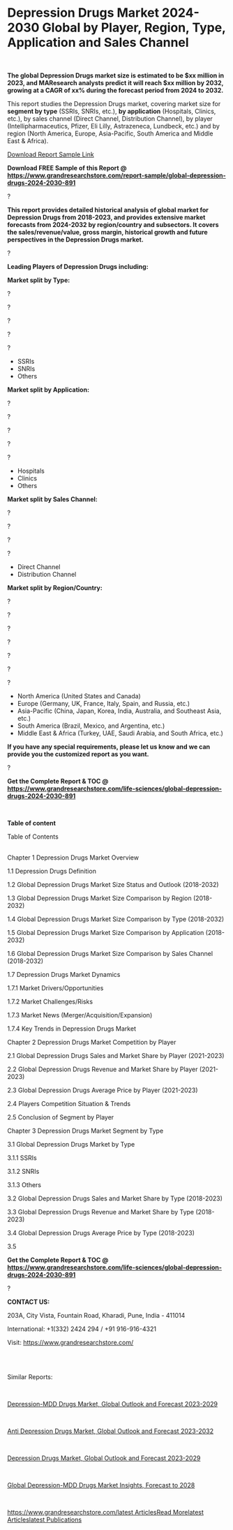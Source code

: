 <h1>Depression Drugs Market 2024-2030 Global by Player, Region, Type, Application and Sales Channel</h1><br/><p><strong>The global Depression Drugs market size is estimated to be $xx million in 2023, and MAResearch analysts predict it will reach $xx million by 2032, growing at a <strong>CAGR</strong> of xx% during the forecast period from 2024 to 2032.</strong></p>
 
 
 
 <p>This report studies the Depression Drugs market, covering market size for <strong>segment by type</strong> (SSRIs, SNRIs, etc.), <strong>by application</strong> (Hospitals, Clinics, etc.), by sales channel (Direct Channel, Distribution Channel), by player (Intellipharmaceutics, Pfizer, Eli Lilly, Astrazeneca, Lundbeck, etc.) and by region (North America, Europe, Asia-Pacific, South America and Middle East & Africa).</p>
 
 
 
 <p><a href="https://www.grandresearchstore.com/mr-admin/report-sample/global-depression-drugs-2024-2030-891">Download Report Sample Link</a></p>
 
 
 
 <div><b>Download FREE Sample of this Report @ <a href="https://www.grandresearchstore.com/report-sample/global-depression-drugs-2024-2030-891">https://www.grandresearchstore.com/report-sample/global-depression-drugs-2024-2030-891</a></b></div>
 
 
 
 <p>? </p>
 
 
 
 <p><strong>This report provides detailed historical analysis of global market for Depression Drugs from 2018-2023, and provides extensive market forecasts from 2024-2032 by region/country and subsectors. It covers the sales/revenue/value, gross margin, historical growth and future perspectives in the Depression Drugs market.</strong></p>
 
 
 
 <p>? </p>
 
 
 
 <p><strong>Leading Players of Depression Drugs including:</strong></p>
 
 
 
 <p><strong>Market split by Type:</strong></p>
 
 
 
 <p>? </p>
 
 
 
 <p>? </p>
 
 
 
 <p>? </p>
 
 
 
 <p>? </p>
 
 
 
 <p>? </p>
 
 
 
 <ul>
 
 <li>SSRIs</li>
 
 <li>SNRIs</li>
 
 <li>Others</li>
 
 </ul>
 
 
 
 <p><strong>Market split <strong>by Application</strong>:</strong></p>
 
 
 
 <p>? </p>
 
 
 
 <p>? </p>
 
 
 
 <p>? </p>
 
 
 
 <p>? </p>
 
 
 
 <p>? </p>
 
 
 
 <ul>
 
 <li>Hospitals</li>
 
 <li>Clinics</li>
 
 <li>Others</li>
 
 </ul>
 
 
 
 <p><strong>Market split by Sales Channel:</strong></p>
 
 
 
 <p>? </p>
 
 
 
 <p>? </p>
 
 
 
 <p>? </p>
 
 
 
 <p>? </p>
 
 
 
 <ul>
 
 <li>Direct Channel</li>
 
 <li>Distribution Channel</li>
 
 </ul>
 
 
 
 <p><strong>Market split by Region/Country:</strong></p>
 
 
 
 <p>? </p>
 
 
 
 <p>? </p>
 
 
 
 <p>? </p>
 
 
 
 <p>? </p>
 
 
 
 <p>? </p>
 
 
 
 <p>? </p>
 
 
 
 <p>? </p>
 
 
 
 <ul>
 
 <li>North America (United States and Canada)</li>
 
 <li>Europe (Germany, UK, France, Italy, Spain, and Russia, etc.)</li>
 
 <li>Asia-Pacific (China, Japan, Korea, India, Australia, and Southeast Asia, etc.)</li>
 
 <li>South America (Brazil, Mexico, and Argentina, etc.)</li>
 
 <li>Middle East & Africa (Turkey, UAE, Saudi Arabia, and South Africa, etc.)</li>
 
 </ul>
 
 
 
 <p><strong>If you have any special requirements, please let us know and we can provide you the customized report as you want.</strong></p>
 
 
 
 <p>? </p>
 
 
 
 <div><b>Get the Complete Report & TOC @ <a href="https://www.grandresearchstore.com/life-sciences/global-depression-drugs-2024-2030-891">https://www.grandresearchstore.com/life-sciences/global-depression-drugs-2024-2030-891</a></b></div>
 
 
 
 <p><br />
 
 <b>Table of content</b></p>
 
 
 
 <p>Table of Contents<br />
 
 <br />
 
 Chapter 1 Depression Drugs Market Overview<br />
 
 1.1 Depression Drugs Definition<br />
 
 1.2 Global Depression Drugs Market Size Status and Outlook (2018-2032)<br />
 
 1.3 Global Depression Drugs Market Size Comparison by Region (2018-2032)<br />
 
 1.4 Global Depression Drugs Market Size Comparison by Type (2018-2032)<br />
 
 1.5 Global Depression Drugs Market Size Comparison by Application (2018-2032)<br />
 
 1.6 Global Depression Drugs Market Size Comparison by Sales Channel (2018-2032)<br />
 
 1.7 Depression Drugs Market Dynamics<br />
 
 1.7.1 Market Drivers/Opportunities<br />
 
 1.7.2 Market Challenges/Risks<br />
 
 1.7.3 Market News (Merger/Acquisition/Expansion)<br />
 
 1.7.4 Key Trends in Depression Drugs Market<br />
 
 Chapter 2 Depression Drugs Market Competition by Player<br />
 
 2.1 Global Depression Drugs Sales and Market Share by Player (2021-2023)<br />
 
 2.2 Global Depression Drugs Revenue and Market Share by Player (2021-2023)<br />
 
 2.3 Global Depression Drugs Average Price by Player (2021-2023)<br />
 
 2.4 Players Competition Situation & Trends<br />
 
 2.5 Conclusion of Segment by Player<br />
 
 Chapter 3 Depression Drugs Market Segment by Type<br />
 
 3.1 Global Depression Drugs Market by Type<br />
 
 3.1.1 SSRIs<br />
 
 3.1.2 SNRIs<br />
 
 3.1.3 Others<br />
 
 3.2 Global Depression Drugs Sales and Market Share by Type (2018-2023)<br />
 
 3.3 Global Depression Drugs Revenue and Market Share by Type (2018-2023)<br />
 
 3.4 Global Depression Drugs Average Price by Type (2018-2023)<br />
 
 3.5</p>
 
 
 
 <div><b>Get the Complete Report & TOC @ <a href="https://www.grandresearchstore.com/life-sciences/global-depression-drugs-2024-2030-891">https://www.grandresearchstore.com/life-sciences/global-depression-drugs-2024-2030-891</a></b></div>
 
 
 
 <p>? </p>
 
 
 
 <p><b>CONTACT US:</b><br />
 
 203A, City Vista, Fountain Road, Kharadi, Pune, India - 411014<br />
 
 International: +1(332) 2424 294 / +91 916-916-4321<br />
 
 Visit: <a href="https://www.grandresearchstore.com/">https://www.grandresearchstore.com/</a><br />
 
 <br />
 
 <br />
 
 Similar Reports:<br />
 
 <br />
 
 <a href="https://www.grandresearchstore.com/life-sciences/global-depressionmdd-drugs-forecast-2023-2029-418">Depression-MDD Drugs Market, Global Outlook and Forecast 2023-2029</a><br />
 
 <br />
 
 <a href="https://www.grandresearchstore.com/life-sciences/global-anti-depression-drugs-forecast-2023-2032-363">Anti Depression Drugs Market, Global Outlook and Forecast 2023-2032</a><br />
 
 <br />
 
 <a href="https://www.grandresearchstore.com/life-sciences/global-depression-drugs-forecast-2023-2029-374">Depression Drugs Market, Global Outlook and Forecast 2023-2029</a><br />
 
 <br />
 
 <a href="https://www.grandresearchstore.com/life-sciences/global-depressionmdd-drugs-2028-537">Global Depression-MDD Drugs Market Insights, Forecast to 2028</a><br />
 
 <br />
 
 <a href="https://gyeongbokgung.com">https://www.grandresearchstore.com/</a><a href="https://hallyeomaritime.com">latest Articles</a><a href="https://jingwansa.com">Read More</a><a href="https://nguoiviet.jp/">latest Articles</a><a href="https://www.intelmarketresearch.com/">latest Publications</a></p>
